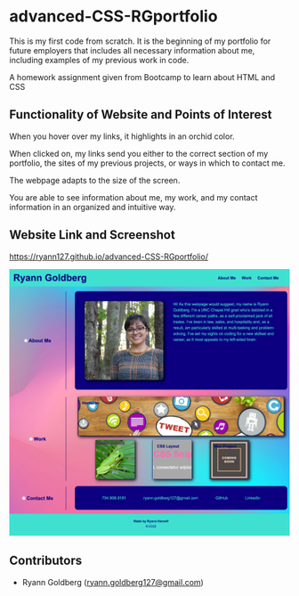 # advanced-CSS-RGportfolio

This is my first code from scratch. It is the beginning of my portfolio for future employers that includes all necessary information about me, including examples of my previous work in code. 

A homework assignment given from Bootcamp to learn about HTML and CSS

## Functionality of Website and Points of Interest

When you hover over my links, it highlights in an orchid color. 

When clicked on, my links send you either to the correct section of my portfolio, the sites of my previous projects, or ways in which to contact me.

The webpage adapts to the size of the screen.

You are able to see information about me, my work, and my contact information in an organized and intuitive way.

## Website Link and Screenshot

https://ryann127.github.io/advanced-CSS-RGportfolio/

![Screenshot of Website](Assets/Images/finalwebsite.png)

## Contributors
- Ryann Goldberg (ryann.goldberg127@gmail.com)


